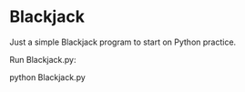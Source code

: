 # Blackjack

Just a simple Blackjack program to start on Python practice.

Run Blackjack.py:

python Blackjack.py
